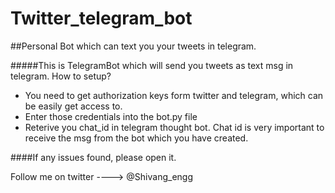 # Twitter_telegram_bot
##Personal Bot which can text you your tweets in telegram.

#####This is TelegramBot which will send you tweets as text msg in telegram.
How to setup?
- You need to get authorization keys form twitter and telegram, which can be easily get access to.
- Enter those credentials into the bot.py file
- Reterive you chat_id in telegram thought bot. Chat id is very important to receive the msg from the bot which you have created.

####If any issues found, please open it.

Follow me on twitter ----> @Shivang_engg

